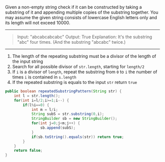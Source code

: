 Given a non-empty string check if it can be constructed by taking a substring of it and appending multiple copies of the substring together. You may assume the given string consists of lowercase English letters only and its length will not exceed 10000.

---

> Input: "abcabcabcabc"
> Output: True
> Explanation: It's the substring "abc" four times. (And the substring "abcabc" twice.)

----

1. The length of the repeating substring must be a divisor of the length of the input string
2. Search for all possible divisor of `str.length`, starting for `length/2`
3. If `i` is a divisor of `length`, repeat the substring from `0` to `i` the number of times `i` is contained in `s.length`
4. If the repeated substring is equals to the input `str` return `true`

```java
public boolean repeatedSubstringPattern(String str) {
	int l = str.length();
	for(int i=l/2;i>=1;i--) {
		if(l%i==0) {
			int m = l/i;
			String subS = str.substring(0,i);
			StringBuilder sb = new StringBuilder();
			for(int j=0;j<m;j++) {
				sb.append(subS);
			}
			if(sb.toString().equals(str)) return true;
		}
	}
	return false;
}
```

